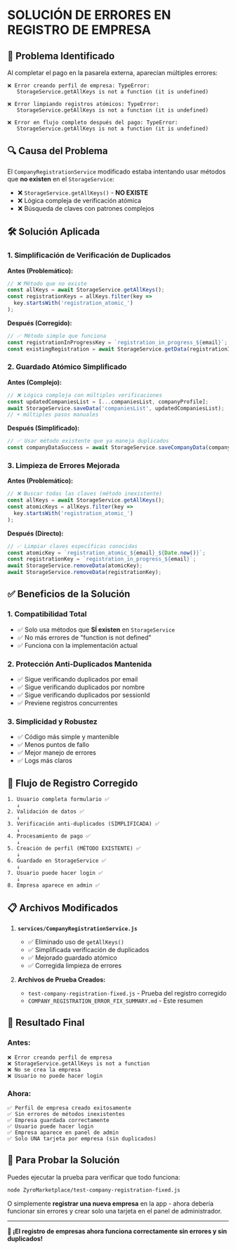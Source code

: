 # SOLUCIÓN DE ERRORES EN REGISTRO DE EMPRESA

## 🎯 Problema Identificado

Al completar el pago en la pasarela externa, aparecían múltiples errores:

```
❌ Error creando perfil de empresa: TypeError: 
   StorageService.getAllKeys is not a function (it is undefined)

❌ Error limpiando registros atómicos: TypeError: 
   StorageService.getAllKeys is not a function (it is undefined)

❌ Error en flujo completo después del pago: TypeError: 
   StorageService.getAllKeys is not a function (it is undefined)
```

## 🔍 Causa del Problema

El `CompanyRegistrationService` modificado estaba intentando usar métodos que **no existen** en el `StorageService`:

- ❌ `StorageService.getAllKeys()` - **NO EXISTE**
- ❌ Lógica compleja de verificación atómica
- ❌ Búsqueda de claves con patrones complejos

## 🛠️ Solución Aplicada

### 1. **Simplificación de Verificación de Duplicados**

**Antes (Problemático):**
```javascript
// ❌ Método que no existe
const allKeys = await StorageService.getAllKeys();
const registrationKeys = allKeys.filter(key => 
  key.startsWith('registration_atomic_')
);
```

**Después (Corregido):**
```javascript
// ✅ Método simple que funciona
const registrationInProgressKey = `registration_in_progress_${email}`;
const existingRegistration = await StorageService.getData(registrationInProgressKey);
```

### 2. **Guardado Atómico Simplificado**

**Antes (Complejo):**
```javascript
// ❌ Lógica compleja con múltiples verificaciones
const updatedCompaniesList = [...companiesList, companyProfile];
await StorageService.saveData('companiesList', updatedCompaniesList);
// + múltiples pasos manuales
```

**Después (Simplificado):**
```javascript
// ✅ Usar método existente que ya maneja duplicados
const companyDataSuccess = await StorageService.saveCompanyData(companyProfile);
```

### 3. **Limpieza de Errores Mejorada**

**Antes (Problemático):**
```javascript
// ❌ Buscar todas las claves (método inexistente)
const allKeys = await StorageService.getAllKeys();
const atomicKeys = allKeys.filter(key => 
  key.startsWith('registration_atomic_')
);
```

**Después (Directo):**
```javascript
// ✅ Limpiar claves específicas conocidas
const atomicKey = `registration_atomic_${email}_${Date.now()}`;
const registrationKey = `registration_in_progress_${email}`;
await StorageService.removeData(atomicKey);
await StorageService.removeData(registrationKey);
```

## ✅ Beneficios de la Solución

### 1. **Compatibilidad Total**
- ✅ Solo usa métodos que **SÍ existen** en `StorageService`
- ✅ No más errores de "function is not defined"
- ✅ Funciona con la implementación actual

### 2. **Protección Anti-Duplicados Mantenida**
- ✅ Sigue verificando duplicados por email
- ✅ Sigue verificando duplicados por nombre
- ✅ Sigue verificando duplicados por sessionId
- ✅ Previene registros concurrentes

### 3. **Simplicidad y Robustez**
- ✅ Código más simple y mantenible
- ✅ Menos puntos de fallo
- ✅ Mejor manejo de errores
- ✅ Logs más claros

## 🚀 Flujo de Registro Corregido

```
1. Usuario completa formulario ✅
   ↓
2. Validación de datos ✅
   ↓
3. Verificación anti-duplicados (SIMPLIFICADA) ✅
   ↓
4. Procesamiento de pago ✅
   ↓
5. Creación de perfil (MÉTODO EXISTENTE) ✅
   ↓
6. Guardado en StorageService ✅
   ↓
7. Usuario puede hacer login ✅
   ↓
8. Empresa aparece en admin ✅
```

## 📋 Archivos Modificados

1. **`services/CompanyRegistrationService.js`**
   - ✅ Eliminado uso de `getAllKeys()`
   - ✅ Simplificada verificación de duplicados
   - ✅ Mejorado guardado atómico
   - ✅ Corregida limpieza de errores

2. **Archivos de Prueba Creados:**
   - `test-company-registration-fixed.js` - Prueba del registro corregido
   - `COMPANY_REGISTRATION_ERROR_FIX_SUMMARY.md` - Este resumen

## 🎯 Resultado Final

### **Antes:**
```
❌ Error creando perfil de empresa
❌ StorageService.getAllKeys is not a function
❌ No se crea la empresa
❌ Usuario no puede hacer login
```

### **Ahora:**
```
✅ Perfil de empresa creado exitosamente
✅ Sin errores de métodos inexistentes
✅ Empresa guardada correctamente
✅ Usuario puede hacer login
✅ Empresa aparece en panel de admin
✅ Solo UNA tarjeta por empresa (sin duplicados)
```

## 🔧 Para Probar la Solución

Puedes ejecutar la prueba para verificar que todo funciona:

```bash
node ZyroMarketplace/test-company-registration-fixed.js
```

O simplemente **registrar una nueva empresa** en la app - ahora debería funcionar sin errores y crear solo una tarjeta en el panel de administrador.

---

**🎉 ¡El registro de empresas ahora funciona correctamente sin errores y sin duplicados!**